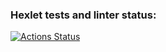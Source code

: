 ### Hexlet tests and linter status:
[![Actions Status](https://github.com/AMOrlovSev/java-project-99/actions/workflows/hexlet-check.yml/badge.svg)](https://github.com/AMOrlovSev/java-project-99/actions)